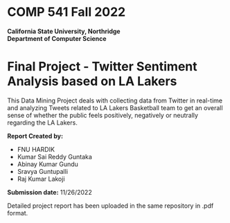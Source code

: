 # COMP 541 Fall 2022
**California State University, Northridge**  
**Department of Computer Science**  

# Final Project - Twitter Sentiment Analysis based on LA Lakers 
This Data Mining Project deals with collecting data from Twitter in real-time and analyzing Tweets related to LA Lakers Basketball team to get an overall sense of whether the public feels positively, negatively or neutrally regarding the LA Lakers.

**Report Created by:**
- FNU HARDIK
- Kumar Sai Reddy Guntaka
- Abinay Kumar Gundu
- Sravya Guntupalli
- Raj Kumar Lakoji

**Submission date:** 11/26/2022 


Detailed project report has been uploaded in the same repository in .pdf format.